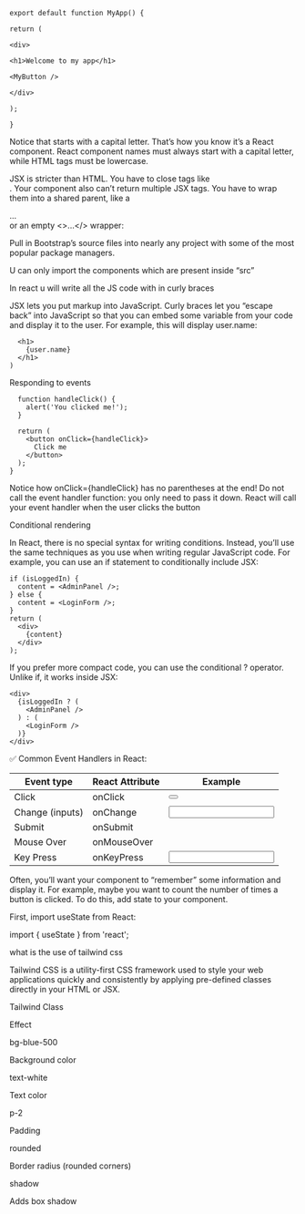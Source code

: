 ```react
export default function MyApp() {

return (

<div>

<h1>Welcome to my app</h1>

<MyButton />

</div>

);

}
```
Notice that <MyButton /> starts with a capital letter. That’s how you know it’s a React component. React component names must always start with a capital letter, while HTML tags must be lowercase.

JSX is stricter than HTML. You have to close tags like <br />. Your component also can’t return multiple JSX tags. You have to wrap them into a shared parent, like a <div>...</div> or an empty <>...</> wrapper:

Pull in Bootstrap’s source files into nearly any project with some of the most popular package managers.

U can only import the components which are present inside “src”

In react u will write all the JS code with in curly braces

JSX lets you put markup into JavaScript. Curly braces let you “escape back” into JavaScript so that you can embed some variable from your code and display it to the user. For example, this will display user.name:


```return (
  <h1>
    {user.name}
  </h1>
)
```
Responding to events

```function MyButton() {
  function handleClick() {
    alert('You clicked me!');
  }

  return (
    <button onClick={handleClick}>
      Click me
    </button>
  );
}
```
Notice how onClick={handleClick} has no parentheses at the end! Do not call the event handler function: you only need to pass it down. React will call your event handler when the user clicks the button

Conditional rendering

In React, there is no special syntax for writing conditions. Instead, you’ll use the same techniques as you use when writing regular JavaScript code. For example, you can use an if statement to conditionally include JSX:

```let content;
if (isLoggedIn) {
  content = <AdminPanel />;
} else {
  content = <LoginForm />;
}
return (
  <div>
    {content}
  </div>
);
```
If you prefer more compact code, you can use the conditional ? operator. Unlike if, it works inside JSX:

```
<div>
  {isLoggedIn ? (
    <AdminPanel />
  ) : (
    <LoginForm />
  )}
</div>
```
✅ Common Event Handlers in React:

|Event type|React Attribute|Example|
|----------|---------------|-------|
|Click|onClick   |<button onClick={fn}>|
|Change (inputs)|onChange|<input onChange={fn} />|
|Submit|onSubmit|<form onSubmit={fn}>|
|Mouse Over|onMouseOver|<div onMouseOver={fn}>|
|Key Press|onKeyPress|<input onKeyPress={fn} />|

Often, you’ll want your component to “remember” some information and display it. For example, maybe you want to count the number of times a button is clicked. To do this, add state to your component.

First, import useState from React:


import { useState } from 'react';

what is the use of tailwind css

Tailwind CSS is a utility-first CSS framework used to style your web applications quickly and consistently by applying pre-defined classes directly in your HTML or JSX.

Tailwind Class

Effect

bg-blue-500

Background color

text-white

Text color

p-2

Padding

rounded

Border radius (rounded corners)

shadow

Adds box shadow
